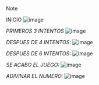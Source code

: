 > [!NOTE]
> INICIO
![image](https://github.com/OmarAlvrz/adivina-el-numero/assets/127577075/ae20b7ae-a5f1-40d1-bfe3-8201473681b4)

*PRIMEROS 3 INTENTOS*
![image](https://github.com/OmarAlvrz/adivina-el-numero/assets/127577075/5b76c258-c126-46e8-b482-4ea3e011b229)

*DESPUES DE 4 INTENTOS:*
![image](https://github.com/OmarAlvrz/adivina-el-numero/assets/127577075/883d53a5-1a0c-4f40-a235-01bbb95cae34)

*DESPUES DE 6 INTENTOS:*
![image](https://github.com/OmarAlvrz/adivina-el-numero/assets/127577075/9d0d090e-f7b3-4012-8b6e-e586c036ba6c)

*SE ACABO EL JUEGO:*
![image](https://github.com/OmarAlvrz/adivina-el-numero/assets/127577075/0b0ba5ef-0cf0-49e6-9c2c-f4b0beb100b7)

*ADIVINAR EL NUMERO:*
![image](https://github.com/OmarAlvrz/adivina-el-numero/assets/127577075/9222fc7a-56c3-46ea-a3d9-25235d10d9b7)
